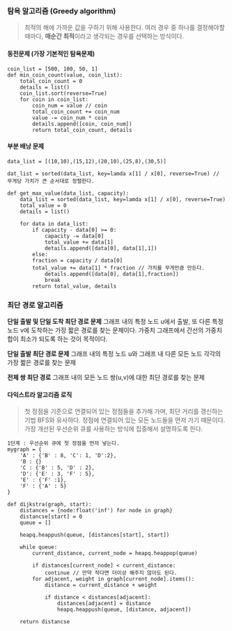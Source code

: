 ### 탐욕 알고리즘 (Greedy algorithm)

> 최적의 해에 가까운 값을 구하기 위해 사용한다. 여러 경우 중 하나를 결정해야할 때마다, **매순간 최적**이라고 생각되는 경우를 선택하는 방식이다.

#### 동전문제 (가장 기본적인 탐욕문제)

```
coin_list = [500, 100, 50, 1]
def min_coin_count(value, coin_list):
	total_coin_count = 0
	details = list()
	coin_list.sort(reverse=True)
	for coin in coin_list:
		coin_num = value // coin
		total_coin_count += coin_num
		value -= coin_num * coin
		details.append([coin, coin_num])
		return total_coin_count, details
```

#### 부분 배낭 문제

```
data_list = [(10,10),(15,12),(20,10),(25,8),(30,5)]

dat_list = sorted(data_list, key=lamda x[1] / x[0], reverse=True) // 무게당 가치가 큰 순서대로 정렬한다.

def get_max_value(data_list, capacity):
	data_list = sorted(data_list, key=lamda x[1] / x[0], reverse=True)
	total_value = 0
	details = list()
	
	for data in data_list:
		if capacity - data[0] >= 0:
			capacity -= data[0]
			total_value += data[1]
			details.append([data[0], data[1],1])
		else:
    	fraction = capacity / data[0]
    	total_value += data[1] * fraction // 가치를 무게만큼 만든다.
			details.append([data[0], data[1],fraction])
			break
		return total_value, details
```

### 최단 경로 알고리즘

**단일 출발 및 단일 도착 최단 경로 문제**
그래프 내의 특정 노드 u에서 출발, 또 다른 특정 노드 v에 도착하는 가장 짧은 경로를 찾는 문제이다.
가중치 그래프에서 간선의 가중치 합이 최소가 되도록 하는 것이 목적이다.

**단일 출발 최단 경로 문제**
그래프 내의 특정 노드 u와 그래프 내 다른 모든 노드 각각의 가장 짧은 경로를 찾는 문제

**전체 쌍 최단 경로**
그래프 내의 모든 노드 쌍(u,v)에 대한 최단 경로를 찾는 문제

#### 다익스트라 알고리즘 로직

> 첫 정점을 기준으로 연결되어 있는 정점들을 추가해 가며, 최단 거리를 갱신하는 기법
> BFS와 유사하다. 정점에 연결되어 있는 모든 노드들을 먼저 가기 때문이다. 가장 개선된 우선순위 큐를 사용하는 방식에 집중해서 설명하도록 한다.

```
1단계 : 우선순위 큐에 첫 정점을 먼저 넣는다.
mygraph = {
    'A' : {'B' : 8, 'C': 1, 'D':2},
    'B : {}
    'C : {'B' : 5, 'D' : 2},
    'D': {'E' : 3, 'F' : 5},
    'E' : {'F' :1},
    'F' : {'A' : 5}
}

def dijkstra(graph, start):
    distances = {node:float('inf') for node in graph}
    distancse[start] = 0
    queue = []

    heapq.heappush(queue, [distances[start], start])

    while queue:
        current_distance, current_node = heapq.heappop(queue)

        if distances[current_node] < current_distance:
            continue // 만약 작다면 더이상 해주지 않아도 된다.
        for adjacent, weight in graph[current_node].items():
            distance = current_distance + weight

            if distance < distances[adjacent]:
                distances[adjacent] = distance
                heapq.heappush(queue, [distance, adjacent])

    return distancse
```

